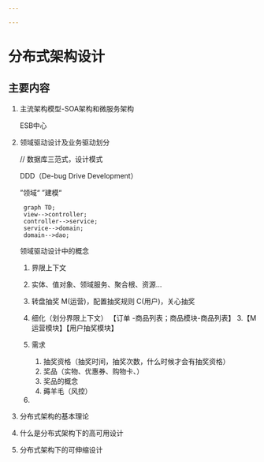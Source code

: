 ```yaml
---

---
```


# 分布式架构设计

## 主要内容

1. 主流架构模型-SOA架构和微服务架构

   ESB中心

2. 领域驱动设计及业务驱动划分

   // 数据库三范式，设计模式

   DDD（De-bug Drive Development）

   ”领域“	”建模“

   ```mermaid
    graph TD;
    view-->controller;
    controller-->service;
    service-->domain;
    domain-->dao;
   ```

   

   领域驱动设计中的概念

   1. 界限上下文
   2. 实体、值对象、领域服务、聚合根、资源...
   
   1. 转盘抽奖
      M(运营)，配置抽奖规则
      C(用户)，关心抽奖
   2. 细化（划分界限上下文）
      【订单 -商品列表；商品模块-商品列表】
   3.【M运营模块】【用户抽奖模块】
   4. 需求
      1. 抽奖资格（抽奖时间，抽奖次数，什么时候才会有抽奖资格）
      2. 奖品（实物、优惠券、购物卡、）
      3. 奖品的概念
      4. 薅羊毛（风控）
   5. 

3. 分布式架构的基本理论

4. 什么是分布式架构下的高可用设计
5. 分布式架构下的可伸缩设计


